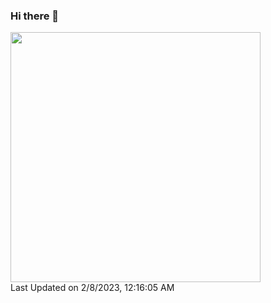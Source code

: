 ### Hi there 👋

<!--START_SECTION:lapras-card-->
<a href="https://lapras.com/public/ryo-endo" target="_blank" rel="noopener noreferrer"><img src="https://lapras-card-generator.vercel.app/api/svg?e=3.92&b=3.48&i=3.5&b1=%23020E27&b2=%230E5593&i1=%23030E21&i2=%231688BF&l=ja" width="400" ></a>  
Last Updated on 2/8/2023, 12:16:05 AM
<!--END_SECTION:lapras-card-->
